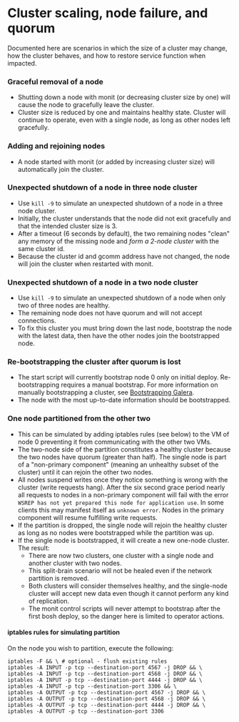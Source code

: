 # Cluster scaling, node failure, and quorum

Documented here are scenarios in which the size of a cluster may change, how the cluster behaves, and how to restore service function when impacted.

### Graceful removal of a node
  - Shutting down a node with monit (or decreasing cluster size by one) will cause the node to gracefully leave the cluster.
  - Cluster size is reduced by one and maintains healthy state. Cluster will continue to operate, even with a single node, as long as other nodes left gracefully.

### Adding and rejoining nodes
- A node started with monit (or added by increasing cluster size) will automatically join the cluster.

### Unexpected shutdown of a node in three node cluster
  - Use `kill -9` to simulate an unexpected shutdown of a node in a three node cluster.
  - Initially, the cluster understands that the node did not exit gracefully and that the intended cluster size is 3.
  - After a timeout (6 seconds by default), the two remaining nodes "clean" any memory of the missing node and *form a 2-node cluster* with the same cluster id.
  - Because the cluster id and gcomm address have not changed, the node will join the cluster when restarted with monit.

### Unexpected shutdown of a node in a two node cluster
  - Use `kill -9` to simulate an unexpected shutdown of a node when only two of three nodes are healthy.
  - The remaining node does not have quorum and will not accept connections.
  - To fix this cluster you must bring down the last node, bootstrap the node with the latest data, then have the other nodes join the bootstrapped node.

### Re-bootstrapping the cluster after quorum is lost
  - The start script will currently bootstrap node 0 only on initial deploy. Re-bootstrapping requires a manual bootstrap. For more information on manually bootstrapping a cluster, see [Bootstrapping Galera](bootstrapping.md).
  - The node with the most up-to-date information should be bootstrapped.

### One node partitioned from the other two
  - This can be simulated by adding iptables rules (see below) to the VM of node 0 preventing it from communicating with the other two VMs.
  - The two-node side of the partition constitutes a healthy cluster because the two nodes have quorum (greater than half). The single node is part of a "non-primary component" (meaning an unhealthy subset of the cluster) until it can rejoin the other two nodes.
  - All nodes suspend writes once they notice something is wrong with the cluster (write requests hang). After the six second grace period nearly all requests to nodes in a non-primary component will fail with the error `WSREP has not yet prepared this node for application use`. In some clients this may manifest itself as `unknown error`. Nodes in the primary component will resume fulfilling write requests.
  - If the partition is dropped, the single node will rejoin the healthy cluster as long as no nodes were bootstrapped while the partition was up.
  - If the single node is bootstrapped, it will create a new one-node cluster. The result:
    - There are now two clusters, one cluster with a single node and another cluster with two nodes.
    - This split-brain scenario will not be healed even if the network partition is removed.
    - Both clusters will consider themselves healthy, and the single-node cluster will accept new data even though it cannot perform any kind of replication.
    - The monit control scripts will never attempt to bootstrap after the first bosh deploy, so the danger here is limited to operator actions.

#### iptables rules for simulating partition
On the node you wish to partition, execute the following:
```
iptables -F && \ # optional - flush existing rules
iptables -A INPUT -p tcp --destination-port 4567 -j DROP && \
iptables -A INPUT -p tcp --destination-port 4568 -j DROP && \
iptables -A INPUT -p tcp --destination-port 4444 -j DROP && \
iptables -A INPUT -p tcp --destination-port 3306 && \
iptables -A OUTPUT -p tcp --destination-port 4567 -j DROP && \
iptables -A OUTPUT -p tcp --destination-port 4568 -j DROP && \
iptables -A OUTPUT -p tcp --destination-port 4444 -j DROP && \
iptables -A OUTPUT -p tcp --destination-port 3306
```

